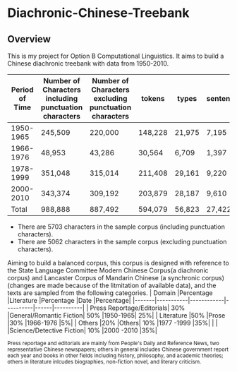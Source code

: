 # Diachronic-Chinese-Treebank
## Overview
This is my project for Option B Computational Linguistics. 
It aims to build a Chinese diachronic treebank with data from 1950-2010.

| Period of Time  | Number of Characters including punctuation characters | Number of Characters excluding punctuation characters |tokens | types | sentences
| ------------- | ------------- |-----------------|--------| -------| ----------
| 1950-1965          | 245,509   | 220,000   | 148,228 |21,975 | 7,195
| 1966-1976          |  48,953   |  43,286    | 30,564 |6,709 | 1,397
|  1978-1999         | 351,048 |  315,014         | 211,408 | 29,161 | 9,220
|  2000-2010         |  343,374        |   309,192           | 203,879 | 28,187 | 9,610
| Total | 988,888|887,492| 594,079 | 56,823 | 27,422
* There are 5703 characters in the sample corpus (including punctuation characters).
* There are 5062 characters in the sample corpus (excluding punctuation characters).

Aiming to build a balanced corpus, this corpus is designed with reference to the State Language Committee Modern Chinese Corpus(a diachronic corpus) and Lancaster Corpus of Mandarin Chinese (a synchronic corpus) (changes are made because of the litmitation of available data), and the texts are sampled from the following categories.
| Domain	|Percentage	|Literature	|Percentage	|Date	|Percentage|
|-------|-----------|------------|----------|------|----------|
| Press Reportage/Editorials|	30%	|General/Romantic Fiction|	50%	|1950-1965|	25%|
| Literature	|50%	|Prose	|30%	|1966-1976	|5%|
| Others	|20%	|Others|	10%	|1977 -1999	|35%|
| | |Science/Detective Fiction|	10%	|2000 -2010	|35%|

<sub> Press reportage and editorials are mainly from People's Daily and Reference News, two representative Chinese newspapers;
 others in general includes Chinese government report each year and books in other fields including history, philosophy, and academic theories;
 others in literature inlcudes biographies, non-fiction novel, and literary criticism.</sub>
